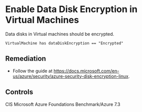 # Enable Data Disk Encryption in Virtual Machines

Data disks in Virtual machines should be encrypted.

```ccl
VirtualMachine has dataDiskEncryption == "Encrypted"
```

## Remediation

* Follow the guide at https://docs.microsoft.com/en-us/azure/security/azure-security-disk-encryption-linux. 

## Controls

CIS Microsoft Azure Foundations Benchmark/Azure 7.3
